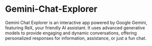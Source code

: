 # Gemini-Chat-Explorer
Gemini Chat Explorer is an interactive app powered by Google Gemini, featuring ReX, your friendly AI assistant. It uses advanced generative models to provide engaging and dynamic conversations, offering personalized responses for information, assistance, or just a fun chat.
